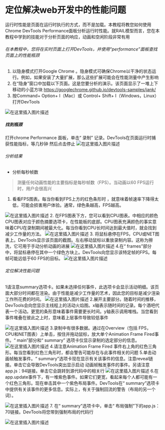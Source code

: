 # 定位解决web开发中的性能问题

运行时性能是页面在运行时执行的方式，而不是加载。本教程将教您如何使用Chrome DevTools Performance面板分析运行时性能。就RAIL模型而言，您在本教程中学到的技能对于分析页面的响应，动画和空闲阶段非常有用

###### 在本教程中，您将在实时页面上打开DevTools，并使用“performance”面板查找页面上的性能瓶颈

1. 以隐身模式打开Goog​​le Chrome 。隐身模式可确保Chrome以干净的状态运行。例如，如果安装了大量扩展，那么这些扩展可能会在性能测量中产生影响
2. 在“隐身”窗口中加载以下页面。这是您要分析的演示。该页面显示了一堆上下移动的小蓝方块   https://googlechrome.github.io/devtools-samples/jank/
3. 按Command+ Option+ I（Mac）或 Control+ Shift+ I（Windows，Linux）打开DevTools

![在这里插入图片描述](https://img-blog.csdnimg.cn/2019060200454782.png?x-oss-process=image/watermark,type_ZmFuZ3poZW5naGVpdGk,shadow_10,text_aHR0cHM6Ly9ibG9nLmNzZG4ubmV0L3FxXzM3NjUzNDQ5,size_16,color_FFFFFF,t_70)

##### 找到瓶颈 

打开chrome Performance 面板，单击“ 录制” 记录。DevTools在页面运行时捕获性能指标，等几秒钟 然后点击停止
![在这里插入图片描述](https://img-blog.csdnimg.cn/20190602005351952.png?x-oss-process=image/watermark,type_ZmFuZ3poZW5naGVpdGk,shadow_10,text_aHR0cHM6Ly9ibG9nLmNzZG4ubmV0L3FxXzM3NjUzNDQ5,size_16,color_FFFFFF,t_70)

###### 分析结果

* 分析每秒帧数
>测量任何动画性能的主要指标是每秒帧数（FPS）。当动画以60 FPS运行时，用户会很高兴
1. 看看FPS图表。每当你看到FPS上方的红色条形时 ，就意味着帧速率下降得太低，可能会损害用户体验。通常，绿色条越高，FPS越高。

![在这里插入图片描述](https://img-blog.csdnimg.cn/20190602005530645.png?x-oss-process=image/watermark,type_ZmFuZ3poZW5naGVpdGk,shadow_10,text_aHR0cHM6Ly9ibG9nLmNzZG4ubmV0L3FxXzM3NjUzNDQ5,size_16,color_FFFFFF,t_70)
2. 在FPS图表下方，您可以看到CPU图表。中相应的颜色 CPU图表对应于颜色摘要选项卡，在性能板的底部。CPU图表充满颜色的事实意味着CPU在录制期间被最大化。每当你看到CPU长时间达到最大值时，就会找到减少工作量的方法。
![在这里插入图片描述](https://img-blog.csdnimg.cn/20190602005641712.png?x-oss-process=image/watermark,type_ZmFuZ3poZW5naGVpdGk,shadow_10,text_aHR0cHM6Ly9ibG9nLmNzZG4ubmV0L3FxXzM3NjUzNDQ5,size_16,color_FFFFFF,t_70)
3. 将鼠标悬停在FPS，CPU或NET图表上。DevTools显示该页面的截图。左右移动鼠标以重放录制内容。这称为擦洗，它可用于手动分析动画的进展
![在这里插入图片描述](https://img-blog.csdnimg.cn/20190602005752281.png?x-oss-process=image/watermark,type_ZmFuZ3poZW5naGVpdGk,shadow_10,text_aHR0cHM6Ly9ibG9nLmNzZG4ubmV0L3FxXzM3NjUzNDQ5,size_16,color_FFFFFF,t_70)
4.在“ frames”部分中，将鼠标悬停在其中一个绿色方块上。DevTools向您显示该特定帧的FPS。每帧可能远低于60 FPS的目标。
![在这里插入图片描述](https://img-blog.csdnimg.cn/20190602005828290.png?x-oss-process=image/watermark,type_ZmFuZ3poZW5naGVpdGk,shadow_10,text_aHR0cHM6Ly9ibG9nLmNzZG4ubmV0L3FxXzM3NjUzNDQ5,size_16,color_FFFFFF,t_70)

###### 定位解决性能问题

1请注意summary选项卡。如果未选择任何事件，此选项卡会显示活动明细。该页面大部分时间都在渲染。由于性能是减少工作量的艺术，因此您的目标是减少渲染工作所花费的时间。
![在这里插入图片描述](https://img-blog.csdnimg.cn/20190602010045710.png?x-oss-process=image/watermark,type_ZmFuZ3poZW5naGVpdGk,shadow_10,text_aHR0cHM6Ly9ibG9nLmNzZG4ubmV0L3FxXzM3NjUzNDQ5,size_16,color_FFFFFF,t_70)
2.展开主要部分。随着时间的推移，DevTools会向您显示主线程上的活动火焰图。x轴表示随时间的记录。每个酒吧代表一个活动。更宽的条形意味着事件需要更长时间。y轴表示调用堆栈。当您看到事件堆叠在彼此之上时，意味着上层事件导致较低事件

![在这里插入图片描述](https://img-blog.csdnimg.cn/20190602010138128.png?x-oss-process=image/watermark,type_ZmFuZ3poZW5naGVpdGk,shadow_10,text_aHR0cHM6Ly9ibG9nLmNzZG4ubmV0L3FxXzM3NjUzNDQ5,size_16,color_FFFFFF,t_70)
3.录制中有很多数据。通过在Overview（包括 FPS，CPU和NET图表）上单击，按住并拖动鼠标，放大单个Animation Frame Fired事件。“ main”部分和“ summary” 选项卡仅显示录制的选定部分的信息。
![在这里插入图片描述](https://img-blog.csdnimg.cn/20190602010241172.png?x-oss-process=image/watermark,type_ZmFuZ3poZW5naGVpdGk,shadow_10,text_aHR0cHM6Ly9ibG9nLmNzZG4ubmV0L3FxXzM3NjUzNDQ5,size_16,color_FFFFFF,t_70)
4.请注意Animation Frame Fired 事件右上角的红色三角形。每当您看到红色三角形时，都会警告可能存在与此事件相关的问题
5.单击动画帧触发事件。“ summary”选项卡现在显示有关该事件的信息。注意reveal链接。单击它会导致DevTools突出显示启动 动画帧触发事件的事件。另请注意app.js：94链接。单击它会跳转到源代码中的相关行
![在这里插入图片描述](https://img-blog.csdnimg.cn/20190602010505146.png?x-oss-process=image/watermark,type_ZmFuZ3poZW5naGVpdGk,shadow_10,text_aHR0cHM6Ly9ibG9nLmNzZG4ubmV0L3FxXzM3NjUzNDQ5,size_16,color_FFFFFF,t_70)
6.在app.update事件下，有一堆紫色事件。如果它们更宽，看起来每个人都可能有一个红色三角形。现在单击其中一个紫色布局事件。DevTools在“ summary”选项卡中提供有关该事件的更多信息。实际上，有关于强制回流的警告（布局的另一个词）。

![在这里插入图片描述](https://img-blog.csdnimg.cn/20190602010649781.png?x-oss-process=image/watermark,type_ZmFuZ3poZW5naGVpdGk,shadow_10,text_aHR0cHM6Ly9ibG9nLmNzZG4ubmV0L3FxXzM3NjUzNDQ5,size_16,color_FFFFFF,t_70)
7. 在“ summary”选项卡中，单击“ 布局强制”下的app.js：70链接。DevTools将您带到强制布局的代码行

![在这里插入图片描述](https://img-blog.csdnimg.cn/20190602010734787.png?x-oss-process=image/watermark,type_ZmFuZ3poZW5naGVpdGk,shadow_10,text_aHR0cHM6Ly9ibG9nLmNzZG4ubmV0L3FxXzM3NjUzNDQ5,size_16,color_FFFFFF,t_70)
